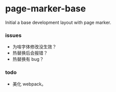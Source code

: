 # page-marker-base

Initial a base development layout with page marker.

### issues

- 为啥字体修改没生效？
- 热替换后会报错？
- 热替换有 bug？

### todo

- 美化 webpack。
